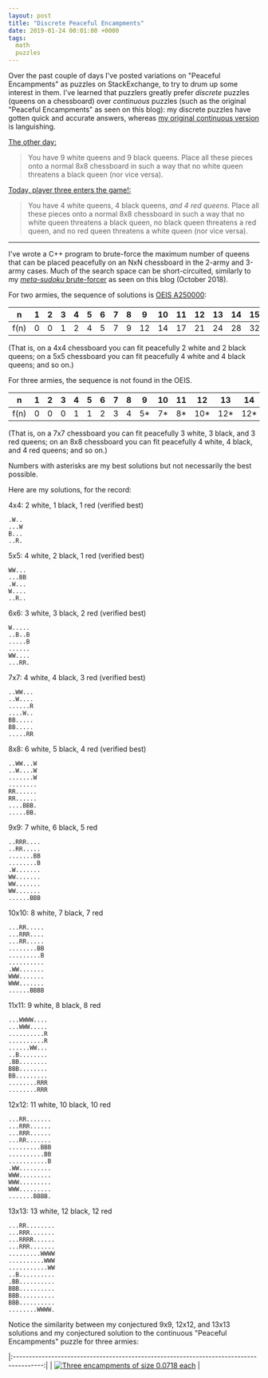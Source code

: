 ```yaml
---
layout: post
title: "Discrete Peaceful Encampments"
date: 2019-01-24 00:01:00 +0000
tags:
  math
  puzzles
---
```


Over the past couple of days I've posted variations on "Peaceful Encampments" as puzzles on
StackExchange, to try to drum up some interest in them. I've learned that puzzlers greatly
prefer _discrete_ puzzles (queens on a chessboard) over _continuous_ puzzles (such as the
original "Peaceful Encampments" as seen on this blog): my discrete puzzles have gotten quick
and accurate answers, whereas
[my original continuous version](https://puzzling.stackexchange.com/questions/78676/peaceful-encampments)
is languishing.

[The other day:](https://puzzling.stackexchange.com/questions/78727/discrete-peaceful-encampments-9-queens-on-a-chessboard)

> You have 9 white queens and 9 black queens. Place all these pieces onto a normal 8x8
> chessboard in such a way that no white queen threatens a black queen (nor vice versa).

[Today, player three enters the game!:](https://puzzling.stackexchange.com/questions/78801/discrete-peaceful-encampments-player-3-has-entered-the-game)

> You have 4 white queens, 4 black queens, *and 4 red queens.*
> Place all these pieces onto a normal 8x8 chessboard in such a way that no white queen
> threatens a black queen, no black queen threatens a red queen, and no red queen threatens
> a white queen (nor vice versa).

----

I've wrote a C++ program to brute-force the maximum number of queens that can be placed
peacefully on an NxN chessboard in the 2-army and 3-army cases. Much of the search space
can be short-circuited, similarly to my [_meta-sudoku_ brute-forcer](/blog/2018/10/26/sudoku-stories/)
as seen on this blog (October 2018).

For two armies, the sequence of solutions is [OEIS A250000](https://oeis.org/A250000):

|  n    | 1 | 2 | 3 | 4 | 5 | 6 | 7 | 8 | 9  | 10 | 11 | 12 | 13 | 14 | 15 |
|:-----:|---|---|---|---|---|---|---|---|----|----|----|----|----|----|----|
|  f(n) | 0 | 0 | 1 | 2 | 4 | 5 | 7 | 9 | 12 | 14 | 17 | 21 | 24 | 28 | 32 |

(That is, on a 4x4 chessboard you can fit peacefully 2 white and 2 black queens;
on a 5x5 chessboard you can fit peacefully 4 white and 4 black queens; and so on.)

For three armies, the sequence is not found in the OEIS.

|  n    | 1 | 2 | 3 | 4 | 5 | 6 | 7 | 8 | 9  | 10 | 11 | 12  | 13  | 14  | 15  |
|:-----:|---|---|---|---|---|---|---|---|----|----|----|-----|-----|-----|-----|
|  f(n) | 0 | 0 | 0 | 1 | 1 | 2 | 3 | 4 | 5* | 7* | 8* | 10* | 12* | 12* | 12* |

(That is, on a 7x7 chessboard you can fit peacefully 3 white, 3 black, and 3 red queens;
on an 8x8 chessboard you can fit peacefully 4 white, 4 black, and 4 red queens; and so on.)

Numbers with asterisks are my best solutions but not necessarily the best possible.

Here are my solutions, for the record:

4x4: 2 white, 1 black, 1 red (verified best)

    .W..
    ...W
    B...
    ..R.

5x5: 4 white, 2 black, 1 red (verified best)

    WW...
    ...BB
    .W...
    W....
    ..R..

6x6: 3 white, 3 black, 2 red (verified best)

    W.....
    ..B..B
    .....B
    ......
    WW....
    ...RR.

7x7: 4 white, 4 black, 3 red (verified best)

    ..WW...
    ..W....
    ......R
    ....W..
    BB.....
    BB.....
    .....RR

8x8: 6 white, 5 black, 4 red (verified best)

    ..WW...W
    ..W....W
    .......W
    ........
    RR......
    RR......
    ....BBB.
    .....BB.

9x9: 7 white, 6 black, 5 red

    ..RRR....
    ..RR.....
    .......BB
    ........B
    .W.......
    WW.......
    WW.......
    WW.......
    ......BBB

10x10: 8 white, 7 black, 7 red

    ...RR.....
    ...RRR....
    ...RR.....
    ........BB
    .........B
    ..........
    .WW.......
    WWW.......
    WWW.......
    ......BBBB

11x11: 9 white, 8 black, 8 red

    ...WWWW....
    ...WWW.....
    ..........R
    ..........R
    ......WW...
    ..B........
    .BB........
    BBB........
    BB.........
    ........RRR
    ........RRR

12x12: 11 white, 10 black, 10 red

    ...RR.......
    ...RRR......
    ...RRR......
    ...RR.......
    .........BBB
    ..........BB
    ...........B
    .WW.........
    WWW.........
    WWW.........
    WWW.........
    .......BBBB.

13x13: 13 white, 12 black, 12 red

    ...RR........
    ...RRR.......
    ...RRRR......
    ...RRR.......
    .........WWWW
    ..........WWW
    ...........WW
    ..B..........
    .BB..........
    BBB..........
    BBB..........
    BBB..........
    ........WWWW.

Notice the similarity between my conjectured 9x9, 12x12, and 13x13 solutions and my
conjectured solution to the continuous "Peaceful Encampments" puzzle for three armies:

|:---------------------------------------------------------------------------------------:|
| [![Three encampments of size 0.0718 each](/blog/images/2019-01-21-three-armies.png)][1] |

[1]: http://club.cc.cmu.edu/~ajo/disseminate/encamp3.html?q=%7B%22v%22%3A%5B%7B%22minInvariant%22%3A0%2C%22maxInvariant%22%3A0.246%2C%22color%22%3A%22red%22%7D%2C%7B%22minInvariant%22%3A0.246%2C%22maxInvariant%22%3A0.566%2C%22color%22%3A%22green%22%7D%5D%2C%22h%22%3A%5B%7B%22minInvariant%22%3A0%2C%22maxInvariant%22%3A0.291%2C%22color%22%3A%22green%22%7D%2C%7B%22minInvariant%22%3A0.53%2C%22maxInvariant%22%3A0.889%2C%22color%22%3A%22red%22%7D%5D%2C%22s%22%3A%5B%7B%22minInvariant%22%3A0%2C%22maxInvariant%22%3A0.699%2C%22color%22%3A%22green%22%7D%2C%7B%22minInvariant%22%3A0.699%2C%22maxInvariant%22%3A1.107%2C%22color%22%3A%22red%22%7D%5D%2C%22b%22%3A%5B%7B%22minInvariant%22%3A-0.441%2C%22maxInvariant%22%3A0%2C%22color%22%3A%22green%22%7D%2C%7B%22minInvariant%22%3A0.345%2C%22maxInvariant%22%3A1%2C%22color%22%3A%22red%22%7D%5D%7D
